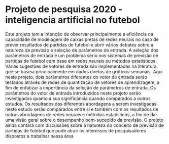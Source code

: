 # Projeto de pesquisa 2020 - inteligencia artificial no futebol
Este projeto tem a intenção de observar principalmente a eficiência da capacidade de modelagem de caixas pretas de redes neurais no caso de prever resultados de partidas de futebol e abrir vários debates sobre a natureza da previsão e seleção de parâmetros de entrada. A seleção dos parâmetros de entrada é um problema sério nos sistemas de previsão de partidas de futebol com base em redes neurais ou métodos estatísticos. Várias sugestões de vetores de entrada são implementadas na literatura, que se baseia principalmente em dados diretos de gráficos semanais. Aqui neste projeto, dois parâmetros diferentes do vetor de entrada serão testados através de redes de quantização de vetores de aprendizagem, a fim de enfatizar a importância da seleção de parâmetros de entrada. Os parâmetros do vetor de entrada introduzidos neste projeto serão investigados quanto a sua significância quando comparados a outros estudos. Os resultados das diferentes abordagens a serem investigadas neste estudo serão comparados entre si e também com os resultados de outras abordagens de redes neurais e métodos estatísticos, a fim de dar uma visão geral sobre o desempenho bem-sucedido da previsão. O projeto ainda contará com discussões sobre a natureza do conceito de previsão de partidas de futebol que pode atrair os interesses de pesquisadores dispostos a trabalhar nessa área
